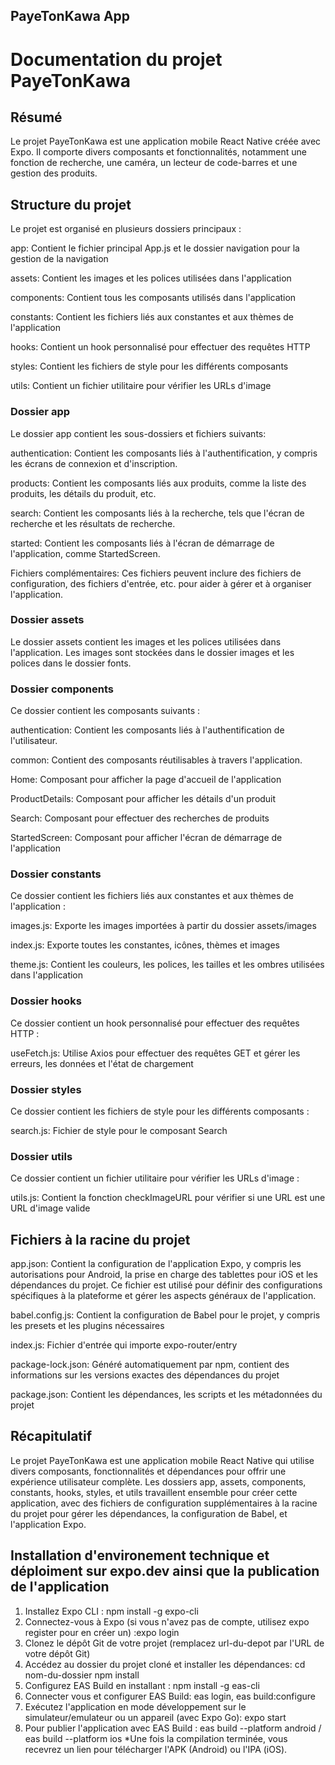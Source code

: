 ## PayeTonKawa App


# Documentation du projet PayeTonKawa

## Résumé

Le projet PayeTonKawa est une application mobile React Native créée avec Expo. Il comporte divers composants et fonctionnalités, notamment une fonction de recherche, une caméra, un lecteur de code-barres et une gestion des produits.

## Structure du projet

Le projet est organisé en plusieurs dossiers principaux :

app: Contient le fichier principal App.js et le dossier navigation pour la gestion de la navigation

assets: Contient les images et les polices utilisées dans l'application

components: Contient tous les composants utilisés dans l'application

constants: Contient les fichiers liés aux constantes et aux thèmes de l'application

hooks: Contient un hook personnalisé pour effectuer des requêtes HTTP

styles: Contient les fichiers de style pour les différents composants

utils: Contient un fichier utilitaire pour vérifier les URLs d'image

### Dossier app

Le dossier app contient les sous-dossiers et fichiers suivants:

authentication: Contient les composants liés à l'authentification, y compris les écrans de connexion et d'inscription.

products: Contient les composants liés aux produits, comme la liste des produits, les détails du produit, etc.

search: Contient les composants liés à la recherche, tels que l'écran de recherche et les résultats de recherche.

started: Contient les composants liés à l'écran de démarrage de l'application, comme StartedScreen.

Fichiers complémentaires: Ces fichiers peuvent inclure des fichiers de configuration, des fichiers d'entrée, etc. pour aider à gérer et à organiser l'application.

### Dossier assets

Le dossier assets contient les images et les polices utilisées dans l'application. Les images sont stockées dans le dossier images et les polices dans le dossier fonts.

### Dossier components

Ce dossier contient les composants suivants :

authentication: Contient les composants liés à l'authentification de l'utilisateur.

common: Contient des composants réutilisables à travers l'application.

Home: Composant pour afficher la page d'accueil de l'application

ProductDetails: Composant pour afficher les détails d'un produit

Search: Composant pour effectuer des recherches de produits

StartedScreen: Composant pour afficher l'écran de démarrage de l'application

### Dossier constants

Ce dossier contient les fichiers liés aux constantes et aux thèmes de l'application :

images.js: Exporte les images importées à partir du dossier assets/images

index.js: Exporte toutes les constantes, icônes, thèmes et images

theme.js: Contient les couleurs, les polices, les tailles et les ombres utilisées dans l'application

### Dossier hooks
Ce dossier contient un hook personnalisé pour effectuer des requêtes HTTP :

useFetch.js: Utilise Axios pour effectuer des requêtes GET et gérer les erreurs, les données et l'état de chargement

### Dossier styles
Ce dossier contient les fichiers de style pour les différents composants :

search.js: Fichier de style pour le composant Search

### Dossier utils
Ce dossier contient un fichier utilitaire pour vérifier les URLs d'image :

utils.js: Contient la fonction checkImageURL pour vérifier si une URL est une URL d'image valide

## Fichiers à la racine du projet

app.json: Contient la configuration de l'application Expo, y compris les autorisations pour Android, la prise en charge des tablettes pour iOS et les dépendances du projet. Ce fichier est utilisé pour définir des configurations spécifiques à la plateforme et gérer les aspects généraux de l'application.

babel.config.js: Contient la configuration de Babel pour le projet, y compris les presets et les plugins nécessaires

index.js: Fichier d'entrée qui importe expo-router/entry

package-lock.json: Généré automatiquement par npm, contient des informations sur les versions exactes des dépendances du projet

package.json: Contient les dépendances, les scripts et les métadonnées du projet

## Récapitulatif

Le projet PayeTonKawa est une application mobile React Native qui utilise divers composants, fonctionnalités et dépendances pour offrir une expérience utilisateur complète. Les dossiers app, assets, components, constants, hooks, styles, et utils travaillent ensemble pour créer cette application, avec des fichiers de configuration supplémentaires à la racine du projet pour gérer les dépendances, la configuration de Babel, et l'application Expo.

## Installation d'environement technique et déploiment sur expo.dev ainsi que la publication de l'application
 1) Installez Expo CLI : npm install -g expo-cli 
 2) Connectez-vous à Expo (si vous n'avez pas de compte, utilisez expo register pour en créer un) :expo login
 3) Clonez le dépôt Git de votre projet (remplacez url-du-depot par l'URL de votre dépôt Git) 
 4) Accédez au dossier du projet cloné et installer les dépendances: cd nom-du-dossier  npm install
 5) Configurez EAS Build en installant : npm install -g eas-cli
 6) Connecter vous et configurer EAS Build: eas login, eas build:configure 
 7) Exécutez l'application en mode développement sur le simulateur/emulateur ou un appareil (avec Expo Go): expo start
 8) Pour publier l'application avec EAS Build : eas build --platform android / eas build --platform ios
 *Une fois la compilation terminée, vous recevrez un lien pour télécharger l'APK (Android) ou l'IPA (iOS). 
